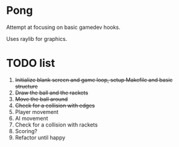 # Pong
Attempt at focusing on basic gamedev hooks.

Uses raylib for graphics.

# TODO list
1. ~~Initialize blank screen and game loop, setup Makefile and basic structure~~
2. ~~Draw the ball and the rackets~~
3. ~~Move the ball around~~
4. ~~Check for a collision with edges~~
5. Player movement
6. AI movement
7. Check for a collision with rackets
8. Scoring?
9. Refactor until happy
